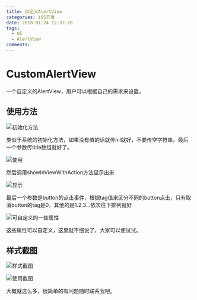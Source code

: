 ```yaml
---
title: 自定义AlertView
categories: iOS开发
date: 2018-01-24 12:37:20
tags:
  - UI
  - AlertView
comments:
---
```

# CustomAlertView
一个自定义的AlertView，用户可以根据自己的需求来设置。
## 使用方法

![初始化方法](https://cdn.cdnjson.com/tvax3.sinaimg.cn/large/006tNc79gy1fo6k50sh34j30hy084abf.jpg)

类似于系统的初始化方法，如果没有值的话就传nil就好，不要传空字符串。最后一个参数传title数组就好了。

![使用](https://cdn.cdnjson.com/tvax3.sinaimg.cn/large/006tNc79gy1fo6k5axspej30r702rmy0.jpg)

然后调用showInViewWithAction方法显示出来
<!--more-->

![显示](https://cdn.cdnjson.com/tvax3.sinaimg.cn/large/006tNc79gy1fo6k5idk8ij30mp041aai.jpg)

最后一个参数是button的点击事件，根据tag值来区分不同的button点击，只有取消button的tag是0，其他的是1.2.3...依次往下排列就好

![可自定义的一些属性](https://cdn.cdnjson.com/tvax3.sinaimg.cn/large/006tNc79gy1fo6k5q4o6nj30kr0ox78u.jpg)

这些属性可以自定义，这里就不细说了，大家可以使试试。

## 样式截图

![样式截图](https://cdn.cdnjson.com/tvax3.sinaimg.cn/large/006tNc79gy1fo6k5zfyi2j30dc0notac.jpg)

![使用截图](https://cdn.cdnjson.com/tvax3.sinaimg.cn/large/006tNc79gy1fo6k66fmogg308o0figvd.gif)

大概就这么多，很简单的有问题随时联系我吧。
